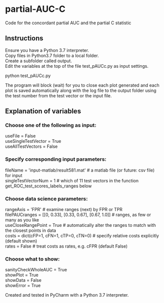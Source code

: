 # partial-AUC-C
Code for the concordant partial AUC and the partial C statistic 

## Instructions
Ensure you have a Python 3.7 interpreter.  
Copy files in Python3.7 folder to a local folder.  
Create a subfolder called output.  
Edit the variables at the top of the file test_pAUCc.py as input settings.  

python test_pAUCc.py

The program will block (wait) for you to close each plot generated and each plot is saved automatically along with the log file to the output folder using the test number from the test vector or the input file.

## Explanation of variables
  
### Choose one of the following as input:  
useFile             = False  
useSingleTestVector = True  
useAllTestVectors   = False  

### Specify corresponding input parameters:  
fileName            = 'input-matlab/result581.mat'  # a matlab file (or future: csv file) for input  
singleTestVectorNum = 1  # which of 11 test vectors in the function get_ROC_test_scores_labels_ranges below  

### Choose data science parameters:  
rangeAxis           = 'FPR'  # examine ranges (next) by FPR or TPR  
filePAUCranges      = [[0, 0.33], [0.33, 0.67], [0.67, 1.0]]  # ranges, as few or many as you like  
useCloseRangePoint  = True   # automatically alter the ranges to match with the closest points in data  
costs               = dict(cFP=1, cFN=1, cTP=0, cTN=0)  # specify relative costs explicitly (default shown)  
rates               = False                             # treat costs as rates, e.g. cFPR (default False)  

### Choose what to show:  
sanityCheckWholeAUC = True  
showPlot            = True  
showData            = False  
showError           = True  

Created and tested in PyCharm with a Python 3.7 interpreter.  
